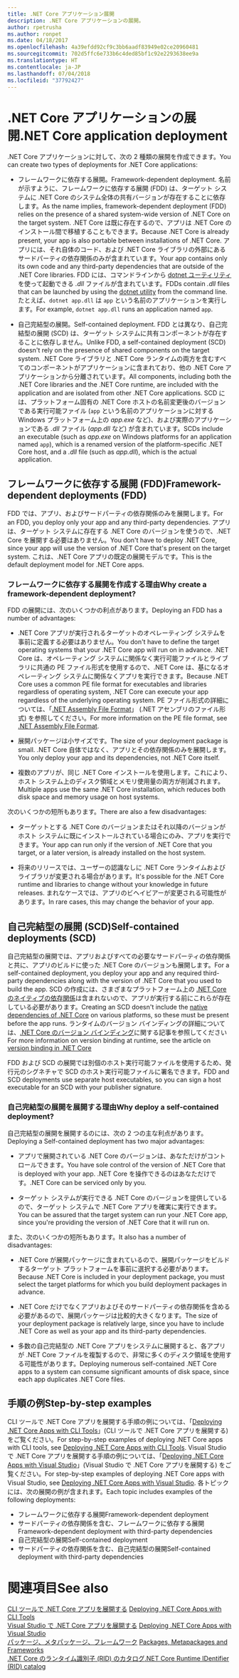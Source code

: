 ```yaml
---
title: .NET Core アプリケーション展開
description: .NET Core アプリケーションの展開。
author: rpetrusha
ms.author: ronpet
ms.date: 04/18/2017
ms.openlocfilehash: 4a39efdd92cf9c3bb6aadf83949e02ce20960481
ms.sourcegitcommit: 702d5ffc6e733b6c4ded85bf1c92e2293638ee9a
ms.translationtype: HT
ms.contentlocale: ja-JP
ms.lasthandoff: 07/04/2018
ms.locfileid: "37792427"
---
```

# <a name="net-core-application-deployment"></a><span data-ttu-id="29e81-103">.NET Core アプリケーションの展開</span><span class="sxs-lookup"><span data-stu-id="29e81-103">.NET Core application deployment</span></span>

<span data-ttu-id="29e81-104">.NET Core アプリケーションに対して、次の 2 種類の展開を作成できます。</span><span class="sxs-lookup"><span data-stu-id="29e81-104">You can create two types of deployments for .NET Core applications:</span></span>

- <span data-ttu-id="29e81-105">フレームワークに依存する展開。</span><span class="sxs-lookup"><span data-stu-id="29e81-105">Framework-dependent deployment.</span></span> <span data-ttu-id="29e81-106">名前が示すように、フレームワークに依存する展開 (FDD) は、ターゲット システムに .NET Core のシステム全体の共有バージョンが存在することに依存します。</span><span class="sxs-lookup"><span data-stu-id="29e81-106">As the name implies, framework-dependent deployment (FDD) relies on the presence of a shared system-wide version of .NET Core on the target system.</span></span> <span data-ttu-id="29e81-107">.NET Core は既に存在するので、アプリは .NET Core のインストール間で移植することもできます。</span><span class="sxs-lookup"><span data-stu-id="29e81-107">Because .NET Core is already present, your app is also portable between installations of .NET Core.</span></span> <span data-ttu-id="29e81-108">アプリには、それ自体のコード、および .NET Core ライブラリの外部にあるサードパーティの依存関係のみが含まれています。</span><span class="sxs-lookup"><span data-stu-id="29e81-108">Your app contains only its own code and any third-party dependencies that are outside of the .NET Core libraries.</span></span> <span data-ttu-id="29e81-109">FDD には、コマンドラインから [dotnet ユーティリティ](../tools/dotnet.md)を使って起動できる *.dll* ファイルが含まれています。</span><span class="sxs-lookup"><span data-stu-id="29e81-109">FDDs contain *.dll* files that can be launched by using the [dotnet utility](../tools/dotnet.md) from the command line.</span></span> <span data-ttu-id="29e81-110">たとえば、`dotnet app.dll` は `app` という名前のアプリケーションを実行します。</span><span class="sxs-lookup"><span data-stu-id="29e81-110">For example, `dotnet app.dll` runs an application named `app`.</span></span>

- <span data-ttu-id="29e81-111">自己完結型の展開。</span><span class="sxs-lookup"><span data-stu-id="29e81-111">Self-contained deployment.</span></span> <span data-ttu-id="29e81-112">FDD とは異なり、自己完結型の展開 (SCD) は、ターゲット システムに共有コンポーネントが存在することに依存しません。</span><span class="sxs-lookup"><span data-stu-id="29e81-112">Unlike FDD, a self-contained deployment (SCD) doesn't rely on the presence of shared components on the target system.</span></span> <span data-ttu-id="29e81-113">.NET Core ライブラリと .NET Core ランタイムの両方を含むすべてのコンポーネントがアプリケーションに含まれており、他の .NET Core アプリケーションから分離されています。</span><span class="sxs-lookup"><span data-stu-id="29e81-113">All components, including both the .NET Core libraries and the .NET Core runtime, are included with the application and are isolated from other .NET Core applications.</span></span> <span data-ttu-id="29e81-114">SCD には、プラットフォーム固有の .NET Core ホストの名前変更後のバージョンである実行可能ファイル (`app` という名前のアプリケーションに対する Windows プラットフォーム上の *app.exe* など)、および実際のアプリケーションである *.dll* ファイル (*app.dll* など) が含まれています。</span><span class="sxs-lookup"><span data-stu-id="29e81-114">SCDs include an executable (such as *app.exe* on Windows platforms for an application named `app`), which is  a renamed version of the platform-specific .NET Core host, and a *.dll* file (such as *app.dll*), which is the actual application.</span></span>

## <a name="framework-dependent-deployments-fdd"></a><span data-ttu-id="29e81-115">フレームワークに依存する展開 (FDD)</span><span class="sxs-lookup"><span data-stu-id="29e81-115">Framework-dependent deployments (FDD)</span></span>

<span data-ttu-id="29e81-116">FDD では、アプリ、およびサードパーティの依存関係のみを展開します。</span><span class="sxs-lookup"><span data-stu-id="29e81-116">For an FDD, you deploy only your app and any third-party dependencies.</span></span> <span data-ttu-id="29e81-117">アプリは、ターゲット システムに存在する .NET Core のバージョンを使うので、.NET Core を展開する必要はありません。</span><span class="sxs-lookup"><span data-stu-id="29e81-117">You don't have to deploy .NET Core, since your app will use the version of .NET Core that's present on the target system.</span></span> <span data-ttu-id="29e81-118">これは、.NET Core アプリの既定の展開モデルです。</span><span class="sxs-lookup"><span data-stu-id="29e81-118">This is the default deployment model for .NET Core apps.</span></span>

### <a name="why-create-a-framework-dependent-deployment"></a><span data-ttu-id="29e81-119">フレームワークに依存する展開を作成する理由</span><span class="sxs-lookup"><span data-stu-id="29e81-119">Why create a framework-dependent deployment?</span></span>

<span data-ttu-id="29e81-120">FDD の展開には、次のいくつかの利点があります。</span><span class="sxs-lookup"><span data-stu-id="29e81-120">Deploying an FDD has a number of advantages:</span></span>

- <span data-ttu-id="29e81-121">.NET Core アプリが実行されるターゲットのオペレーティング システムを事前に定義する必要はありません。</span><span class="sxs-lookup"><span data-stu-id="29e81-121">You don't have to define the target operating systems that your .NET Core app will run on in advance.</span></span> <span data-ttu-id="29e81-122">.NET Core は、オペレーティング システムに関係なく実行可能ファイルとライブラリに共通の PE ファイル形式を使用するので、.NET Core は、基になるオペレーティング システムに関係なくアプリを実行できます。</span><span class="sxs-lookup"><span data-stu-id="29e81-122">Because .NET Core uses a common PE file format for executables and libraries regardless of operating system, .NET Core can execute your app regardless of the underlying operating system.</span></span> <span data-ttu-id="29e81-123">PE ファイル形式の詳細については、「[.NET Assembly File Format](../../standard/assembly-format.md)」 (.NET アセンブリのファイル形式) を参照してください。</span><span class="sxs-lookup"><span data-stu-id="29e81-123">For more information on the PE file format, see [.NET Assembly File Format](../../standard/assembly-format.md).</span></span>

- <span data-ttu-id="29e81-124">展開パッケージは小サイズです。</span><span class="sxs-lookup"><span data-stu-id="29e81-124">The size of your deployment package is small.</span></span> <span data-ttu-id="29e81-125">.NET Core 自体ではなく、アプリとその依存関係のみを展開します。</span><span class="sxs-lookup"><span data-stu-id="29e81-125">You only deploy your app and its dependencies, not .NET Core itself.</span></span>

- <span data-ttu-id="29e81-126">複数のアプリが、同じ .NET Core インストールを使用します。これにより、ホスト システム上のディスク領域とメモリ使用量の両方が削減されます。</span><span class="sxs-lookup"><span data-stu-id="29e81-126">Multiple apps use the same .NET Core installation, which reduces both disk space and memory usage on host systems.</span></span>

<span data-ttu-id="29e81-127">次のいくつかの短所もあります。</span><span class="sxs-lookup"><span data-stu-id="29e81-127">There are also a few disadvantages:</span></span>

- <span data-ttu-id="29e81-128">ターゲットとする .NET Core のバージョンまたはそれ以降のバージョンがホスト システムに既にインストールされている場合にのみ、アプリを実行できます。</span><span class="sxs-lookup"><span data-stu-id="29e81-128">Your app can run only if the version of .NET Core that you target, or a later version, is already installed on the host system.</span></span>

- <span data-ttu-id="29e81-129">将来のリリースでは、ユーザーの認識なしに .NET Core ランタイムおよびライブラリが変更される場合があります。</span><span class="sxs-lookup"><span data-stu-id="29e81-129">It's possible for the .NET Core runtime and libraries to change without your knowledge in future releases.</span></span> <span data-ttu-id="29e81-130">まれなケースでは、アプリのビヘイビアーが変更される可能性があります。</span><span class="sxs-lookup"><span data-stu-id="29e81-130">In rare cases, this may change the behavior of your app.</span></span>

## <a name="self-contained-deployments-scd"></a><span data-ttu-id="29e81-131">自己完結型の展開 (SCD)</span><span class="sxs-lookup"><span data-stu-id="29e81-131">Self-contained deployments (SCD)</span></span>

<span data-ttu-id="29e81-132">自己完結型の展開では、アプリおよびすべての必要なサードパーティの依存関係と共に、アプリのビルドに使った .NET Core のバージョンも展開します。</span><span class="sxs-lookup"><span data-stu-id="29e81-132">For a self-contained deployment, you deploy your app and any required third-party dependencies along with the version of .NET Core that you used to build the app.</span></span> <span data-ttu-id="29e81-133">SCD の作成には、さまざまなプラットフォーム上の [.NET Core のネイティブの依存関係](https://github.com/dotnet/core/blob/master/Documentation/prereqs.md)は含まれないので、アプリが実行する前にこれらが存在している必要があります。</span><span class="sxs-lookup"><span data-stu-id="29e81-133">Creating an SCD doesn't include the [native dependencies of .NET Core](https://github.com/dotnet/core/blob/master/Documentation/prereqs.md) on various platforms, so these must be present before the app runs.</span></span> <span data-ttu-id="29e81-134">ランタイムのバージョン バインディングの詳細については、[.NET Core のバージョン バインディング](../versions/selection.md)に関する記事を参照してください</span><span class="sxs-lookup"><span data-stu-id="29e81-134">For more information on version binding at runtime, see the article on [version binding in .NET Core](../versions/selection.md)</span></span>

<span data-ttu-id="29e81-135">FDD および SCD の展開では別個のホスト実行可能ファイルを使用するため、発行元のシグネチャで SCD のホスト実行可能ファイルに署名できます。</span><span class="sxs-lookup"><span data-stu-id="29e81-135">FDD and SCD deployments use separate host executables, so you can sign a host executable for an SCD with your publisher signature.</span></span>

### <a name="why-deploy-a-self-contained-deployment"></a><span data-ttu-id="29e81-136">自己完結型の展開を展開する理由</span><span class="sxs-lookup"><span data-stu-id="29e81-136">Why deploy a self-contained deployment?</span></span>

<span data-ttu-id="29e81-137">自己完結型の展開を展開するのには、次の 2 つの主な利点があります。</span><span class="sxs-lookup"><span data-stu-id="29e81-137">Deploying a Self-contained deployment has two major advantages:</span></span>

- <span data-ttu-id="29e81-138">アプリで展開されている .NET Core のバージョンは、あなただけがコントロールできます。</span><span class="sxs-lookup"><span data-stu-id="29e81-138">You have sole control of the version of .NET Core that is deployed with your app.</span></span> <span data-ttu-id="29e81-139">.NET Core を操作できるのはあなただけです。</span><span class="sxs-lookup"><span data-stu-id="29e81-139">.NET Core can be serviced only by you.</span></span>

- <span data-ttu-id="29e81-140">ターゲット システムが実行できる .NET Core のバージョンを提供しているので、ターゲット システムで .NET Core アプリを確実に実行できます。</span><span class="sxs-lookup"><span data-stu-id="29e81-140">You can be assured that the target system can run your .NET Core app, since you're providing the version of .NET Core that it will run on.</span></span>

<span data-ttu-id="29e81-141">また、次のいくつかの短所もあります。</span><span class="sxs-lookup"><span data-stu-id="29e81-141">It also has a number of disadvantages:</span></span>

- <span data-ttu-id="29e81-142">.NET Core が展開パッケージに含まれているので、展開パッケージをビルドするターゲット プラットフォームを事前に選択する必要があります。</span><span class="sxs-lookup"><span data-stu-id="29e81-142">Because .NET Core is included in your deployment package, you must select the target platforms for which you build deployment packages in advance.</span></span>

- <span data-ttu-id="29e81-143">.NET Core だけでなくアプリおよびそのサードパーティの依存関係を含める必要があるので、展開パッケージは比較的大きくなります。</span><span class="sxs-lookup"><span data-stu-id="29e81-143">The size of your deployment package is relatively large, since you have to include .NET Core as well as your app and its third-party dependencies.</span></span>

- <span data-ttu-id="29e81-144">多数の自己完結型の .NET Core アプリをシステムに展開すると、各アプリが .NET Core ファイルを複製するので、非常に多くのディスク領域を使用する可能性があります。</span><span class="sxs-lookup"><span data-stu-id="29e81-144">Deploying numerous self-contained .NET Core apps to a system can consume significant amounts of disk space, since each app duplicates .NET Core files.</span></span>

## <a name="step-by-step-examples"></a><span data-ttu-id="29e81-145">手順の例</span><span class="sxs-lookup"><span data-stu-id="29e81-145">Step-by-step examples</span></span>

<span data-ttu-id="29e81-146">CLI ツールで .NET Core アプリを展開する手順の例については、「[Deploying .NET Core Apps with CLI Tools](deploy-with-cli.md)」(CLI ツールで .NET Core アプリを展開する) をご覧ください。</span><span class="sxs-lookup"><span data-stu-id="29e81-146">For step-by-step examples of deploying .NET Core apps with CLI tools, see [Deploying .NET Core Apps with CLI Tools](deploy-with-cli.md).</span></span> <span data-ttu-id="29e81-147">Visual Studio で .NET Core アプリを展開する手順の例については、「[Deploying .NET Core Apps with Visual Studio](deploy-with-vs.md)」(Visual Studio で .NET Core アプリを展開する) をご覧ください。</span><span class="sxs-lookup"><span data-stu-id="29e81-147">For step-by-step examples of deploying .NET Core apps with Visual Studio, see [Deploying .NET Core Apps with Visual Studio](deploy-with-vs.md).</span></span> <span data-ttu-id="29e81-148">各トピックには、次の展開の例が含まれます。</span><span class="sxs-lookup"><span data-stu-id="29e81-148">Each topic includes examples of the following deployments:</span></span>

- <span data-ttu-id="29e81-149">フレームワークに依存する展開</span><span class="sxs-lookup"><span data-stu-id="29e81-149">Framework-dependent deployment</span></span>
- <span data-ttu-id="29e81-150">サードパーティの依存関係を含む、フレームワークに依存する展開</span><span class="sxs-lookup"><span data-stu-id="29e81-150">Framework-dependent deployment with third-party dependencies</span></span>
- <span data-ttu-id="29e81-151">自己完結型の展開</span><span class="sxs-lookup"><span data-stu-id="29e81-151">Self-contained deployment</span></span>
- <span data-ttu-id="29e81-152">サードパーティの依存関係を含む、自己完結型の展開</span><span class="sxs-lookup"><span data-stu-id="29e81-152">Self-contained deployment with third-party dependencies</span></span>

# <a name="see-also"></a><span data-ttu-id="29e81-153">関連項目</span><span class="sxs-lookup"><span data-stu-id="29e81-153">See also</span></span>

<span data-ttu-id="29e81-154">[CLI ツールで .NET Core アプリを展開する](deploy-with-cli.md) </span><span class="sxs-lookup"><span data-stu-id="29e81-154">[Deploying .NET Core Apps with CLI Tools](deploy-with-cli.md) </span></span>  
<span data-ttu-id="29e81-155">[Visual Studio で .NET Core アプリを展開する](deploy-with-vs.md) </span><span class="sxs-lookup"><span data-stu-id="29e81-155">[Deploying .NET Core Apps with Visual Studio](deploy-with-vs.md) </span></span>  
<span data-ttu-id="29e81-156">[パッケージ、メタパッケージ、フレームワーク](../packages.md) </span><span class="sxs-lookup"><span data-stu-id="29e81-156">[Packages, Metapackages and Frameworks](../packages.md) </span></span>  
[<span data-ttu-id="29e81-157">.NET Core のランタイム識別子 (RID) のカタログ</span><span class="sxs-lookup"><span data-stu-id="29e81-157">.NET Core Runtime IDentifier (RID) catalog</span></span>](../rid-catalog.md)
